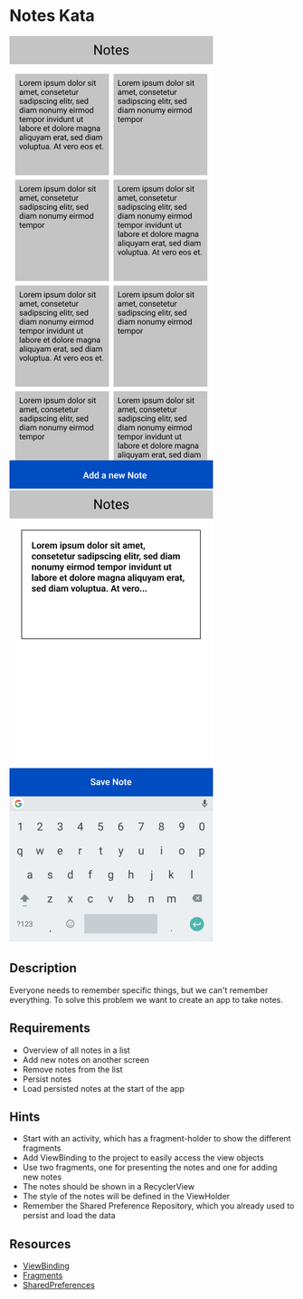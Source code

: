 # Notes Kata

![Overview Screen](images/Main%20Screen.png)
![Add Screen](images/Add%20screen.png)

## Description

Everyone needs to remember specific things, but we can't remember everything. 
To solve this problem we want to create an app to take notes.

## Requirements

* Overview of all notes in a list
* Add new notes on another screen
* Remove notes from the list
* Persist notes
* Load persisted notes at the start of the app

## Hints

* Start with an activity, which has a fragment-holder to show the different fragments
* Add ViewBinding to the project to easily access the view objects
* Use two fragments, one for presenting the notes and one for adding new notes
* The notes should be shown in a RecyclerView
* The style of the notes will be defined in the ViewHolder
* Remember the Shared Preference Repository, which you already used to persist and load the data

## Resources

* [ViewBinding](https://developer.android.com/topic/libraries/view-binding)
* [Fragments](https://developer.android.com/guide/fragments)
* [SharedPreferences](https://developer.android.com/training/data-storage/shared-preferences)